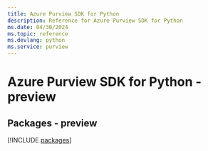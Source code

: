 ```yaml
---
title: Azure Purview SDK for Python
description: Reference for Azure Purview SDK for Python
ms.date: 04/30/2024
ms.topic: reference
ms.devlang: python
ms.service: purview
---
```

# Azure Purview SDK for Python - preview
## Packages - preview
[!INCLUDE [packages](purview-index.md)]